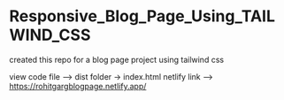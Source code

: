 # Responsive_Blog_Page_Using_TAILWIND_CSS
created this repo for a blog page project using tailwind css

view code file --> dist folder -> index.html
netlify link  --> https://rohitgargblogpage.netlify.app/
